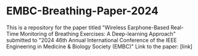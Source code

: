 # EMBC-Breathing-Paper-2024
This is a repository for the paper titled "Wireless Earphone-Based Real-Time Monitoring of Breathing Exercises: A Deep-learning Approach" submitted to "2024 46th Annual International Conference of the IEEE Engineering in Medicine &amp; Biology Society (EMBC)"  Link to the paper: [link]
